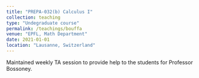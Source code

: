 ```yaml
---
title: "PREPA-032(b) Calculus I"
collection: teaching
type: "Undegraduate course"
permalink: /teachings/bouffa
venue: "EPFL, Math Department"
date: 2021-01-01
location: "Lausanne, Switzerland"
---
```


Maintained weekly TA session to provide help to the students for Professor Bossoney.